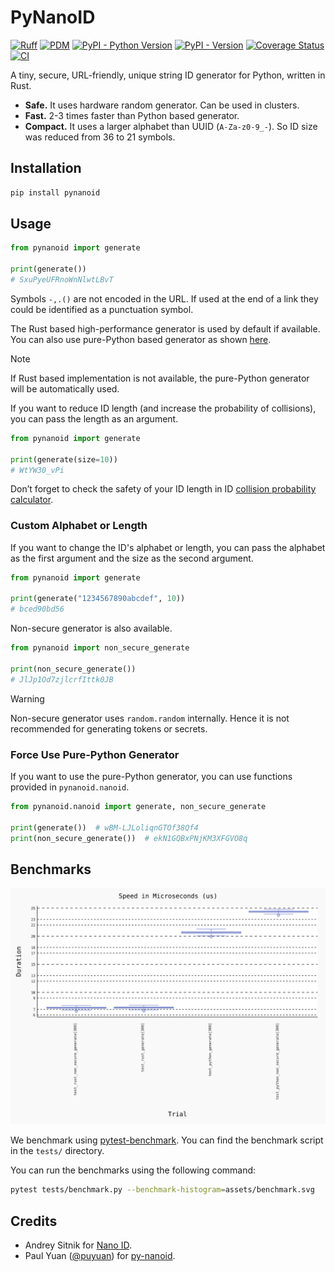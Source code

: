 # PyNanoID

[![Ruff](https://img.shields.io/endpoint?url=https://raw.githubusercontent.com/astral-sh/ruff/main/assets/badge/v2.json)](https://github.com/astral-sh/ruff)
[![PDM](https://img.shields.io/endpoint?url=https%3A%2F%2Fcdn.jsdelivr.net%2Fgh%2Fpdm-project%2F.github%2Fbadge.json)](https://github.com/arunanshub/pynanoid)
[![PyPI - Python Version](https://img.shields.io/pypi/pyversions/pynanoid)](https://pypi.org/project/pynanoid)
[![PyPI - Version](https://img.shields.io/pypi/v/pynanoid?color=green)](https://pypi.org/project/pynanoid)
[![Coverage Status](https://img.shields.io/codecov/c/github/arunanshub/pynanoid?logo=codecov)](https://app.codecov.io/gh/arunanshub/pynanoid)
[![CI](https://github.com/arunanshub/pynanoid/actions/workflows/ci.yml/badge.svg)](https://github.com/arunanshub/pynanoid/actions/workflows/ci.yml)

A tiny, secure, URL-friendly, unique string ID generator for Python, written in
Rust.

- **Safe.** It uses hardware random generator. Can be used in clusters.
- **Fast.** 2-3 times faster than Python based generator.
- **Compact.** It uses a larger alphabet than UUID (`A-Za-z0-9_-`). So ID size
  was reduced from 36 to 21 symbols.

## Installation

```bash
pip install pynanoid
```

## Usage

```python
from pynanoid import generate

print(generate())
# SxuPyeUFRnoWnNlwtLBvT
```

Symbols `-,.()` are not encoded in the URL. If used at the end of a link they
could be identified as a punctuation symbol.

The Rust based high-performance generator is used by default if available. You
can also use pure-Python based generator as shown [here](#force-use-pure-python-generator).

> [!NOTE]
> If Rust based implementation is not available, the pure-Python
> generator will be automatically used.

If you want to reduce ID length (and increase the probability of collisions),
you can pass the length as an argument.

```python
from pynanoid import generate

print(generate(size=10))
# WtYW30_vPi
```

Don’t forget to check the safety of your ID length in ID [collision probability
calculator](https://zelark.github.io/nano-id-cc/).

### Custom Alphabet or Length

If you want to change the ID's alphabet or length, you can pass the alphabet as
the first argument and the size as the second argument.

```python
from pynanoid import generate

print(generate("1234567890abcdef", 10))
# bced90bd56
```

Non-secure generator is also available.

```python
from pynanoid import non_secure_generate

print(non_secure_generate())
# JlJp1Od7zjlcrfIttk0JB
```

> [!WARNING]
> Non-secure generator uses `random.random` internally. Hence it is not
> recommended for generating tokens or secrets.

### Force Use Pure-Python Generator

If you want to use the pure-Python generator, you can use functions provided in
`pynanoid.nanoid`.

```python
from pynanoid.nanoid import generate, non_secure_generate

print(generate())  # wBM-LJLoliqnGTOf38Qf4
print(non_secure_generate())  # ekN1GQBxPNjKM3XFGVO8q
```

## Benchmarks

![PyNanoID Benchmarks](./assets/benchmark.svg)

We benchmark using
[pytest-benchmark](https://pytest-benchmark.readthedocs.io/en/latest/). You can
find the benchmark script in the `tests/` directory.

You can run the benchmarks using the following command:

```sh
pytest tests/benchmark.py --benchmark-histogram=assets/benchmark.svg
```

## Credits

- Andrey Sitnik for [Nano ID](https://github.com/ai/nanoid).
- Paul Yuan ([@puyuan](https://github.com/puyuan)) for
  [py-nanoid](https://github.com/puyuan/py-nanoid).
